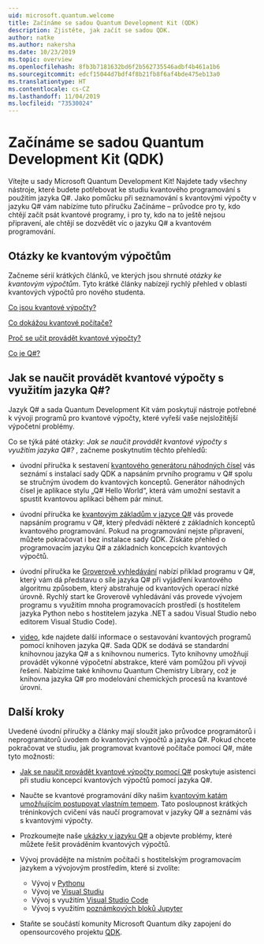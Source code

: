 ```yaml
---
uid: microsoft.quantum.welcome
title: Začínáme se sadou Quantum Development Kit (QDK)
description: Zjistěte, jak začít se sadou QDK.
author: natke
ms.author: nakersha
ms.date: 10/23/2019
ms.topic: overview
ms.openlocfilehash: 8fb3b7181632bd6f2b562735546adbf4b461a1b6
ms.sourcegitcommit: edcf15044d7bdf4f8b21fb8f6af4bde475eb13a0
ms.translationtype: HT
ms.contentlocale: cs-CZ
ms.lasthandoff: 11/04/2019
ms.locfileid: "73530024"
---
```

# <a name="get-started-with-the-quantum-development-kit-qdk"></a>Začínáme se sadou Quantum Development Kit (QDK)

Vítejte u sady Microsoft Quantum Development Kit!  Najdete tady všechny nástroje, které budete potřebovat ke studiu kvantového programování s použitím jazyka Q#.  Jako pomůcku při seznamování s kvantovými výpočty v jazyku Q# vám nabízíme tuto příručku Začínáme – průvodce pro ty, kdo chtějí začít psát kvantové programy, i pro ty, kdo na to ještě nejsou připravení, ale chtějí se dozvědět víc o jazyku Q# a kvantovém programování.

## <a name="questions-about-quantum-computing"></a>Otázky ke kvantovým výpočtům

Začneme sérií krátkých článků, ve kterých jsou shrnuté _otázky ke kvantovým výpočtům_. Tyto krátké články nabízejí rychlý přehled v oblasti kvantových výpočtů pro nového studenta.

[Co jsou kvantové výpočty?](xref:microsoft.quantum.overview.what)

[Co dokážou kvantové počítače?](xref:microsoft.quantum.overview.computers)

[Proč se učit provádět kvantové výpočty?](xref:microsoft.quantum.overview.why)

[Co je Q#?](xref:microsoft.quantum.overview.qsharp)

## <a name="how-to-learn-quantum-computing-with-q"></a>Jak se naučit provádět kvantové výpočty s využitím jazyka Q#?

Jazyk Q# a sada Quantum Development Kit vám poskytují nástroje potřebné k vývoji programů pro kvantové výpočty, které vyřeší vaše nejsložitější výpočetní problémy.

Co se týká páté otázky:  _Jak se naučit provádět kvantové výpočty s využitím jazyka Q#?_ , začneme poskytnutím těchto přehledů:

* úvodní příručka k sestavení [kvantového generátoru náhodných čísel](xref:microsoft.quantum.quickstarts.qrng) vás seznámí s instalací sady QDK a napsáním prvního programu v Q# spolu se stručným úvodem do kvantových konceptů. Generátor náhodných čísel je aplikace stylu „Q# Hello World“, která vám umožní sestavit a spustit kvantovou aplikaci během pár minut.

* úvodní příručka ke [kvantovým základům v jazyce Q#](xref:microsoft.quantum.write-program) vás provede napsáním programu v Q#, který předvádí některé z základních konceptů kvantového programování. Pokud na programování nejste připravení, můžete pokračovat i bez instalace sady QDK. Získáte přehled o programovacím jazyku Q# a základních koncepcích kvantových výpočtů.

* úvodní příručka ke [Groverově vyhledávání](xref:microsoft.quantum.quickstarts.search) nabízí příklad programu v Q#, který vám dá představu o síle jazyka Q# při vyjádření kvantového algoritmu způsobem, který abstrahuje od kvantových operací nízké úrovně.  Rychlý start ke Groverově vyhledávání vás provede vývojem programu s využitím mnoha programovacích prostředí (s hostitelem jazyka Python nebo s hostitelem jazyka .NET a sadou Visual Studio nebo editorem Visual Studio Code).

* [video](https://www.microsoft.com/videoplayer/embed/RE2JOJf), kde najdete další informace o sestavování kvantových programů pomocí knihoven jazyka Q#.  Sada QDK se dodává se standardní knihovnou jazyka Q# a s knihovnou numerics. Tyto knihovny umožňují provádět výkonné výpočetní abstrakce, které vám pomůžou při vývoji řešení. Nabízíme také knihovnu Quantum Chemistry Library, což je knihovna jazyka Q# pro modelování chemických procesů na kvantové úrovni.

## <a name="next-steps"></a>Další kroky

Uvedené úvodní příručky a články mají sloužit jako průvodce programátorů i neprogramátorů úvodem do kvantových výpočtů a jazyka Q#.  Pokud chcete pokračovat ve studiu, jak programovat kvantové počítače pomocí Q#, máte tyto možnosti:

* [Jak se naučit provádět kvantové výpočty pomocí Q#](xref:microsoft.quantum.overview.learn) poskytuje asistenci při studiu koncepcí kvantových výpočtů pomocí jazyka Q#.

* Naučte se kvantové programování díky našim [kvantovým katám umožňujícím postupovat vlastním tempem](https://aka.ms/try-quantum-katas). Tato posloupnost krátkých tréninkových cvičení vás naučí programovat v jazyky Q# a seznámí vás s kvantovými výpočty.

* Prozkoumejte naše [ukázky v jazyku Q#](https://docs.microsoft.com/samples/browse/?languages=qsharp) a objevte problémy, které můžete řešit prováděním kvantových výpočtů.

* Vývoj provádějte na místním počítači s hostitelským programovacím jazykem a vývojovým prostředím, které si zvolíte:
  * Vývoj v [Pythonu](xref:microsoft.quantum.install#develop-with-python)
  * Vývoj ve [Visual Studiu](xref:microsoft.quantum.install#develop-with-c-on-windows-using-visual-studio)
  * Vývoj s využitím [Visual Studio Code](xref:microsoft.quantum.install#develop-with-c-using-visual-studio-code)
  * Vývoj s využitím [poznámkových bloků Jupyter](xref:microsoft.quantum.install#develop-with-jupyter-notebooks)

* Staňte se součástí komunity Microsoft Quantum díky zapojení do opensourcového projektu [QDK](xref:microsoft.quantum.contributing).
